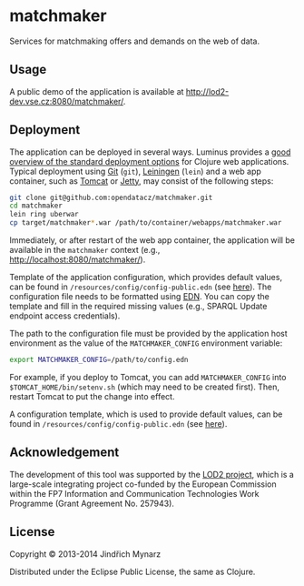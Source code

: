 # matchmaker

Services for matchmaking offers and demands on the web of data.

## Usage

A public demo of the application is available at <http://lod2-dev.vse.cz:8080/matchmaker/>.

## Deployment

The application can be deployed in several ways. Luminus provides a [good overview of the standard deployment options](http://www.luminusweb.net/docs/deployment.md) for Clojure web applications. Typical deployment using [Git](http://git-scm.com/) (`git`), [Leiningen](http://leiningen.org/) (`lein`) and a web app container, such as [Tomcat](http://tomcat.apache.org/) or [Jetty](http://www.eclipse.org/jetty/), may consist of the following steps:

```bash
git clone git@github.com:opendatacz/matchmaker.git
cd matchmaker
lein ring uberwar
cp target/matchmaker*.war /path/to/container/webapps/matchmaker.war
```

Immediately, or after restart of the web app container, the application will be available in the `matchmaker` context (e.g., <http://localhost:8080/matchmaker/>).

Template of the application configuration, which provides default values, can be found in `/resources/config/config-public.edn` (see [here](https://github.com/opendatacz/matchmaker/blob/master/resources/config/config-public.edn)). The configuration file needs to be formatted using [EDN](https://github.com/edn-format/edn). You can copy the template and fill in the required missing values (e.g., SPARQL Update endpoint access credentials). 

The path to the configuration file must be provided by the application host environment as the value of the `MATCHMAKER_CONFIG` environment variable: 

```bash
export MATCHMAKER_CONFIG=/path/to/config.edn
```

For example, if you deploy to Tomcat, you can add `MATCHMAKER_CONFIG` into `$TOMCAT_HOME/bin/setenv.sh` (which may need to be created first). Then, restart Tomcat to put the change into effect. 

A configuration template, which is used to provide default values, can be found in `/resources/config/config-public.edn` (see [here](https://github.com/opendatacz/matchmaker/blob/master/resources/config/config-public.edn)). 

## Acknowledgement

The development of this tool was supported by the [LOD2 project](http://lod2.eu/), which is a large-scale integrating project co-funded by the European Commission within the FP7 Information and Communication Technologies Work Programme (Grant Agreement No. 257943).

## License

Copyright &copy; 2013-2014 Jindřich Mynarz

Distributed under the Eclipse Public License, the same as Clojure.
